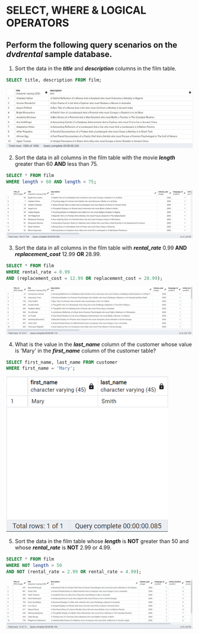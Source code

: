 # SELECT, WHERE & LOGICAL OPERATORS
## Perform the following query scenarios on the ***dvdrental*** sample database.

1. Sort the data in the ***title*** and ***description*** columns in the film table.
```sql
SELECT title, description FROM film;
```
![1](assets/1.jpg)

2. Sort the data in all columns in the film table with the movie ***length*** greater than 60 **AND** less than 75.
```sql
SELECT * FROM film
WHERE length > 60 AND length < 75;
```
![2](assets/2.png)

3. Sort the data in all columns in the film table with ***rental_rate*** 0.99 **AND** ***replacement_cost*** 12.99 **OR** 28.99.
```sql
SELECT * FROM film
WHERE rental_rate = 0.99
AND (replacement_cost = 12.99 OR replacement_cost = 28.99);
```
![3](assets/3.png)

4. What is the value in the ***last_name*** column of the customer whose value is 'Mary' in the ***first_name*** column of the customer table?
```sql
SELECT first_name, last_name FROM customer
WHERE first_name = 'Mary';
```
![4](assets/4.png)

5. Sort the data in the film table whose ***length*** is **NOT** greater than 50 and whose ***rental_rate*** is **NOT** 2.99 or 4.99.
```sql
SELECT * FROM film
WHERE NOT length > 50
AND NOT (rental_rate = 2.99 OR rental_rate = 4.99);
```
![5](assets/5.png)
